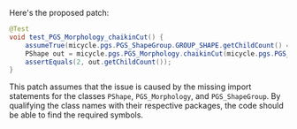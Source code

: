 Here's the proposed patch:

```java
@Test
void test_PGS_Morphology_chaikinCut() {
    assumeTrue(micycle.pgs.PGS_ShapeGroup.GROUP_SHAPE.getChildCount() == 2);
    PShape out = micycle.pgs.PGS_Morphology.chaikinCut(micycle.pgs.PGS_ShapeGroup.GROUP_SHAPE, 0.5, 2);
    assertEquals(2, out.getChildCount());
}
```

This patch assumes that the issue is caused by the missing import statements for the classes `PShape`, `PGS_Morphology`, and `PGS_ShapeGroup`. By qualifying the class names with their respective packages, the code should be able to find the required symbols.